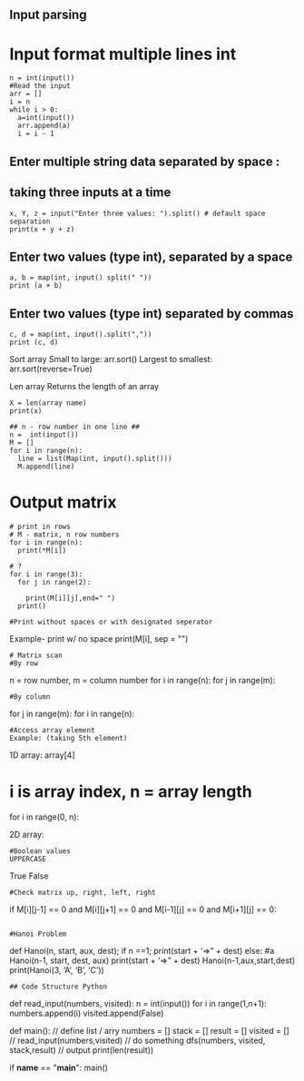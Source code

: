 ## Input parsing ##

# Input format multiple lines int
```
n = int(input())
#Read the input
arr = []
i = n
while i > 0:
  a=int(input())
  arr.append(a)
  i = i - 1
```

## Enter multiple string data separated by space :


## taking three inputs at a time
```
x, Y, z = input("Enter three values: ").split() # default space separation
print(x + y + z)
```

## Enter two values (type int), separated by a space
```
a, b = map(int, input() split(" "))
print (a + b)
```

## Enter two values (type int) separated by commas
```
c, d = map(int, input().split(","))
print (c, d)
```

Sort array
Small to large: arr.sort()
Largest to smallest: arr.sort(reverse=True)

Len array
Returns the length of an array
```
X = len(array name)
print(x)
```

```
## n - row number in one line ##
n =  int(input())
M = []
for i in range(n):
  line = list(Map(int, input().split()))
  M.append(line)
```

# Output matrix
```
# print in rows
# M - matrix, n row numbers
for i in range(n):
  print(*M[i])

# ?
for i in range(3):
  for j in range(2):

    print(M[i][j],end=" ")
  print()

#Print without spaces or with designated seperator
```
Example- print w/ no space
print(M[i], sep = "")
```
# Matrix scan
#By row
```
n = row number, m = column number
for i in range(n):
    for j in range(m):
```
#By column
```
for j in range(m):
  for i in range(n):
```
#Access array element
Example: (taking 5th element)
```
1D array:
array[4]
# i is array index, n = array length
for  i  in range(0, n):

2D array:

```
#Boolean values
UPPERCASE
```
True
False
```
#Check matrix up, right, left, right
```
 if M[i][j-1] == 0 and M[i][j+1] == 0 and M[i-1][j] == 0 and M[i+1][j] == 0:
```

#Hanoi Problem
```
def Hanoi(n, start, aux, dest);
	if n ==1;
		print(start + ‘=>” + dest)
	else:
		#a
		Hanoi(n-1, start, dest, aux)
		print(start + ‘=>” + dest)
		Hanoi(n-1,aux,start,dest)
print(Hanoi(3, ‘A’, ‘B’, ‘C’))

```
## Code Structure Python
```
def read_input(numbers, visited):
    n = int(input())
    for i in range(1,n+1):
        numbers.append(i)
        visited.append(False)

def main():
    // define list / arry 
    numbers = []
    stack = []
    result = []
    visited = []
    //
    read_input(numbers,visited)
    // do something
    dfs(numbers, visited, stack,result)
    // output
    print(len(result))

if __name__ == "__main__":
    main()

```
